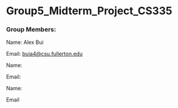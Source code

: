 # Group5_Midterm_Project_CS335

### Group Members:
Name: Alex Bui

Email: buia4@csu.fullerton.edu

Name:

Email:

Name:

Email
